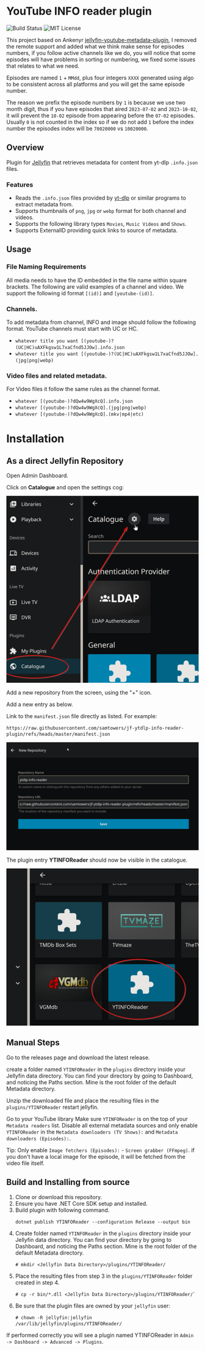 # YouTube INFO reader plugin

![Build Status](https://github.com/ArabCoders/jf-ytdlp-info-reader-plugin/actions/workflows/build-validation.yml/badge.svg)
![MIT License](https://img.shields.io/github/license/ArabCoders/jf-ytdlp-info-reader-plugin.svg)

This project based on Ankenyr [jellyfin-youtube-metadata-plugin](https://github.com/ankenyr/jellyfin-youtube-metadata-plugin), I removed the remote support
and added what we think make sense for episodes numbers, if you follow active channels like we do, you will notice that
some episodes will have problems in sorting or numbering, we fixed some issues that relates to what we need.

Episodes are named `1` + `MMdd`, plus four integers `XXXX` generated using algo to be consistent across all platforms and you will get
the same episode number.

The reason we prefix the episode numbers by `1` is because we use two month digit, thus if you have episodes that aired `2023-07-02` and `2023-10-02`,
it will prevent the `10-02` episode from appearing before the `07-02` episodes. Usually `0` is not counted in the index so if we do not add `1` before the
index number the episodes index will be `70020000` vs `10020000`.


## Overview
Plugin for [Jellyfin](https://jellyfin.org/) that retrieves metadata for content from yt-dlp `.info.json` files.

### Features
- Reads the `.info.json` files provided by [yt-dlp](https://github.com/yt-dlp/yt-dlp) or similar programs to extract metadata from.
- Supports thumbnails of `png`, `jpg` or `webp` format for both channel and videos.
- Supports the following library types `Movies`, `Music Videos` and `Shows`.
- Supports ExternalID providing quick links to source of metadata.

## Usage

### File Naming Requirements
All media needs to have the ID embedded in the file name within square brackets.
The following are valid examples of a channel and video. We support the following id format
`[(id)]` and `[youtube-(id)]`.

### Channels.
To add metadata from channel, INFO and image should follow the following format. YouTube channels must start with UC or HC.

- `whatever title you want [(youtube-)?(UC|HC)uAXFkgsw1L7xaCfnd5JJOw].info.json`
- `whatever title you want [(youtube-)?(UC|HC)uAXFkgsw1L7xaCfnd5JJOw].(jpg|png|webp)`

### Video files and related metadata.
For Video files it follow the same rules as the channel format.

- `whatever [(youtube-)?dQw4w9WgXcQ].info.json`
- `whatever [(youtube-)?dQw4w9WgXcQ].(jpg|png|webp)`
- `whatever [(youtube-)?dQw4w9WgXcQ].(mkv|mp4|etc)`

# Installation

## As a direct Jellyfin Repository

Open Admin Dashboard.

Click on **Catalogue** and open the settings cog:

![alt text](.assets/image-2.png)

Add a new repository from the screen, using the "+" icon.

Add a new entry as below.

Link to the `manifest.json` file directly as listed. For example:

```
https://raw.githubusercontent.com/samtowers/jf-ytdlp-info-reader-plugin/refs/heads/master/manifest.json
```

![alt text](.assets/image.png)


The plugin entry **YTINFOReader** should now be visible in the catalogue.

![alt text](.assets/image-1.png)


## Manual Steps

Go to the releases page and download the latest release.

create a folder named `YTINFOReader` in the `plugins` directory inside your Jellyfin data directory. You can find your directory by going to Dashboard, and noticing the Paths section. Mine is the root folder of the default Metadata directory.

Unzip the downloaded file and place the resulting files in the `plugins/YTINFOReader` restart jellyfin.

Go to your YouTube library Make sure `YTINFOReader` is on the top of your `Metadata readers` list. Disable all external metadata sources and only enable `YTINFOReader` in the `Metadata downloaders (TV Shows):` and `Metadata downloaders (Episodes):`.

Tip: Only enable `Image fetchers (Episodes):` - `Screen grabber (FFmpeg)`. if you don't have a local image for the episode, it will be fetched from the video file itself.

## Build and Installing from source

1. Clone or download this repository.
2. Ensure you have .NET Core SDK setup and installed.
3. Build plugin with following command.
    ```
    dotnet publish YTINFOReader --configuration Release --output bin
    ```
4. Create folder named `YTINFOReader` in the `plugins` directory inside your Jellyfin data
   directory. You can find your directory by going to Dashboard, and noticing the Paths section.
   Mine is the root folder of the default Metadata directory.
    ```
    # mkdir <Jellyfin Data Directory>/plugins/YTINFOReader/
    ```
5. Place the resulting files from step 3 in the `plugins/YTINFOReader` folder created in step 4.
    ```
    # cp -r bin/*.dll <Jellyfin Data Directory>/plugins/YTINFOReader/`
    ```
6. Be sure that the plugin files are owned by your `jellyfin` user:
    ```
    # chown -R jellyfin:jellyfin /var/lib/jellyfin/plugins/YTINFOReader/
    ```
If performed correctly you will see a plugin named YTINFOReader in `Admin -> Dashboard -> Advanced -> Plugins`.
